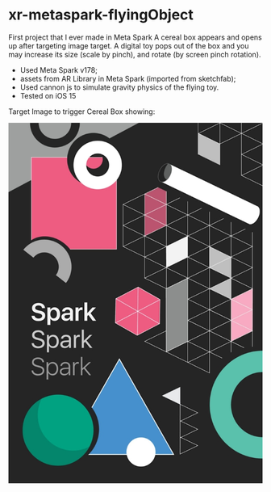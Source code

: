 # xr-metaspark-flyingObject
First project that I ever made in Meta Spark 
A cereal box appears and opens up after targeting image target. A digital toy pops out of the box and you may increase its size (scale by pinch), and rotate (by screen pinch rotation).

- Used Meta Spark v178;
- assets from AR Library in Meta Spark (imported from sketchfab);
- Used cannon js to simulate gravity physics of the flying toy. 
- Tested on iOS 15

Target Image to trigger Cereal Box showing: 

![Target Image to trigger Meta Spark animation](./textures/SparkTargetPoster.jpg)
